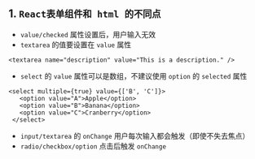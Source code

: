 ## 1. `React表单组件和 html 的不同点`

- `value/checked` 属性设置后，用户输入无效
- `textarea` 的值要设置在 `value` 属性

```
<textarea name="description" value="This is a description." />
```

- `select` 的 `value` 属性可以是数组，不建议使用 `option` 的 `selected` 属性

```
<select multiple={true} value={['B', 'C']}>
   <option value="A">Apple</option>
   <option value="B">Banana</option>
   <option value="C">Cranberry</option>
 </select>
```


- `input/textarea` 的 `onChange` 用户每次输入都会触发（即使不失去焦点）
- `radio/checkbox/option` 点击后触发 `onChange`
